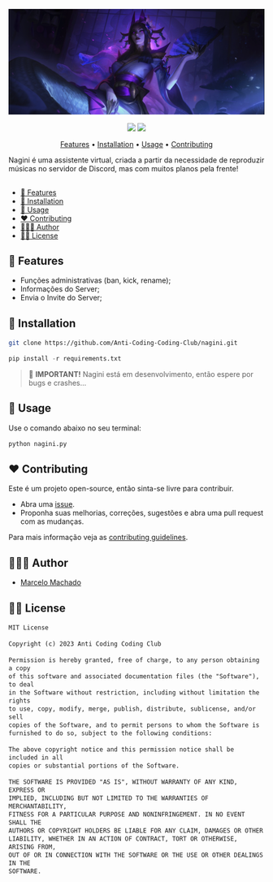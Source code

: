 ![](assets/header.png)

<p align="center">
<p align="center">
    <img src="https://shields.io/badge/python-3.11.2-3776AB?logo=python&style=flat">
   <img src="https://shields.io/badge/pycord-2.4.1-5865F2?logo=discord&style=flat">
</p>
</p>

<p align="center">
    <a href="#-features">Features</a>
  • <a href="#-installation">Installation</a>
  • <a href="#-usage">Usage</a>
  • <a href="#️-contributing">Contributing</a>
</p>

Nagini é uma assistente virtual, criada a partir da necessidade de reproduzir músicas no servidor de Discord, mas com muitos planos pela frente!

##

- [🌟 Features](#-features)
- [📲 Installation](#-installation)
- [🐍 Usage](#-usage)
- [❤️ Contributing](#️-contributing)
- [👨🏻‍💻 Author](#-author)
- [👮🏻 License](#-license)

## 🌟 Features

- Funções administrativas (ban, kick, rename);
- Informações do Server;
- Envia o Invite do Server;


## 📲 Installation

```bash
git clone https://github.com/Anti-Coding-Coding-Club/nagini.git
```

```python
pip install -r requirements.txt
```

> 📣 **IMPORTANT!**
> Nagini está em desenvolvimento, então espere por bugs e crashes...
>

## 🐍 Usage
Use o comando abaixo no seu terminal:
```bash
python nagini.py
```

## ❤️ Contributing

Este é um projeto open-source, então sinta-se livre para contribuir.

- Abra uma [issue](https://github.com/Anti-Coding-Coding-Club/nagini/issues).
- Proponha suas melhorias, correções, sugestões e abra uma pull request com as mudanças.

Para mais informação veja as [contributing guidelines](https://github.com/Anti-Coding-Coding-Club/nagini/blob/master/CONTRIBUTING.md).

## 👨🏻‍💻 Author

- [Marcelo Machado](http://www.twitter.com/shinilol1)

## 👮🏻 License

```
MIT License

Copyright (c) 2023 Anti Coding Coding Club

Permission is hereby granted, free of charge, to any person obtaining a copy
of this software and associated documentation files (the "Software"), to deal
in the Software without restriction, including without limitation the rights
to use, copy, modify, merge, publish, distribute, sublicense, and/or sell
copies of the Software, and to permit persons to whom the Software is
furnished to do so, subject to the following conditions:

The above copyright notice and this permission notice shall be included in all
copies or substantial portions of the Software.

THE SOFTWARE IS PROVIDED "AS IS", WITHOUT WARRANTY OF ANY KIND, EXPRESS OR
IMPLIED, INCLUDING BUT NOT LIMITED TO THE WARRANTIES OF MERCHANTABILITY,
FITNESS FOR A PARTICULAR PURPOSE AND NONINFRINGEMENT. IN NO EVENT SHALL THE
AUTHORS OR COPYRIGHT HOLDERS BE LIABLE FOR ANY CLAIM, DAMAGES OR OTHER
LIABILITY, WHETHER IN AN ACTION OF CONTRACT, TORT OR OTHERWISE, ARISING FROM,
OUT OF OR IN CONNECTION WITH THE SOFTWARE OR THE USE OR OTHER DEALINGS IN THE
SOFTWARE.

```